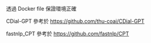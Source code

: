 透過 Docker file 保證環境正確

CDial-GPT 參考於 https://github.com/thu-coai/CDial-GPT

fastnlp_CPT 參考於 https://github.com/fastnlp/CPT